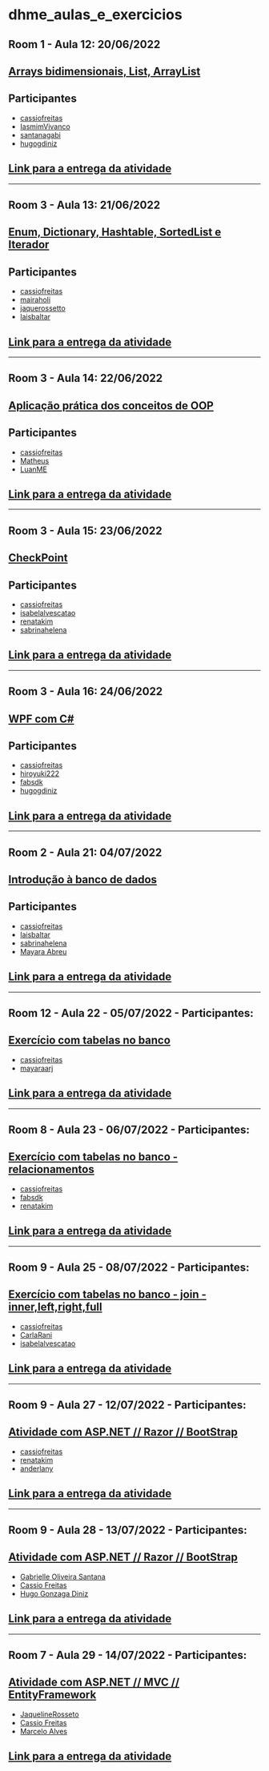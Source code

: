 # dhme_aulas_e_exercicios
## Room 1 - Aula 12: 20/06/2022
## [Arrays bidimensionais, List, ArrayList](./aula12_atividade_1)
## Participantes
- [cassiofreitas](https://github.com/cassiofreitas)
- [IasmimVivanco](https://github.com/IasmimVivanco)
- [santanagabi](https://github.com/santanagabi)
- [hugogdiniz](https://github.com/hugogdiniz)

## [Link para a entrega da atividade](https://github.com/wssantanna/mercado-eletr-nico-0522cdmencn01bred/blob/main/12/ENTREGA.md)

-------------------------------------

## Room 3 - Aula 13: 21/06/2022
## [Enum, Dictionary, Hashtable, SortedList e Iterador](./aula13_atividade_1)
## Participantes
- [cassiofreitas](https://github.com/cassiofreitas)
- [mairaholi](https://github.com/mairaholi)
- [jaquerossetto](https://github.com/jaquerossetto)
- [laisbaltar](https://github.com/laisbaltar)

## [Link para a entrega da atividade](https://github.com/wssantanna/mercado-eletr-nico-0522cdmencn01bred/edit/main/13/ENTREGA.md)

-------------------------------------

## Room 3 - Aula 14: 22/06/2022
## [Aplicação prática dos conceitos de OOP](./aula14_atividade_1)
## Participantes
- [cassiofreitas](https://github.com/cassiofreitas)
- [Matheus](https://github.com/Kaoticz)
- [LuanME ](https://github.com/LuanME)

## [Link para a entrega da atividade](https://github.com/wssantanna/mercado-eletr-nico-0522cdmencn01bred/blob/main/14/ENTREGA.md)

------------------------------

## Room 3 - Aula 15: 23/06/2022
## [CheckPoint](./Aula15Atividade1)
## Participantes
- [cassiofreitas](https://github.com/cassiofreitas)
- [isabelalvescatao](https://github.com/isabelalvescatao)
- [renatakim](https://github.com/renatakim)
- [sabrinahelena](https://github.com/sabrinahelena)

## [Link para a entrega da atividade](https://github.com/wssantanna/mercado-eletr-nico-0522cdmencn01bred/blob/main/15/ENTREGA.md)

------------------------------

## Room 3 - Aula 16: 24/06/2022
## [WPF com C#](./Aula16Atividade1)
## Participantes
- [cassiofreitas](https://github.com/cassiofreitas)
- [hiroyuki222](https://github.com/hiroyuki222)
- [fabsdk](https://github.com/fabsdk)
- [hugogdiniz](https://github.com/hugogdiniz)

## [Link para a entrega da atividade](https://github.com/wssantanna/mercado-eletr-nico-0522cdmencn01bred/blob/main/16/ENTREGA.md)

------------------------------

## Room 2 - Aula 21: 04/07/2022
## [Introdução à banco de dados](./Aula21Atividade1)
## Participantes
- [cassiofreitas](https://github.com/cassiofreitas)
- [laisbaltar](https://github.com/laisbaltar)
- [sabrinahelena](https://github.com/sabrinahelena)
- [Mayara Abreu]()

## [Link para a entrega da atividade](https://github.com/wssantanna/mercado-eletr-nico-0522cdmencn01bred/blob/main/21/ENTREGAS/GRUPO2.md)

------------------------------

## Room 12 - Aula 22 - 05/07/2022 - Participantes:
## [Exercício com tabelas no banco](./Aula22Atividade1)
 - [cassiofreitas](https://github.com/cassiofreitas/)
 - [mayaraarj](https://github.com/mayaraarj)
 
## [Link para a entrega da atividade](https://github.com/wssantanna/mercado-eletr-nico-0522cdmencn01bred/blob/main/22/ENTREGAS/GRUPO12.md)

------------------------------

## Room 8 - Aula 23 - 06/07/2022 - Participantes:
## [Exercício com tabelas no banco - relacionamentos](./Aula23Atividade1)
 - [cassiofreitas](https://github.com/cassiofreitas/)
 - [fabsdk](https://github.com/fabsdk)
 - [renatakim](https://github.com/renatakim)
 
## [Link para a entrega da atividade](https://github.com/wssantanna/mercado-eletr-nico-0522cdmencn01bred/blob/main/23/ENTREGAS/GRUPO8.md)

------------------------------

## Room 9 - Aula 25 - 08/07/2022 - Participantes:
## [Exercício com tabelas no banco - join - inner,left,right,full](./Aula25Atividade1)
 - [cassiofreitas](https://github.com/cassiofreitas/)
 - [CarlaRani]()
 - [isabelalvescatao](https://github.com/isabelalvescatao)
 
## [Link para a entrega da atividade](https://github.com/wssantanna/mercado-eletr-nico-0522cdmencn01bred/blob/main/23/ENTREGAS/GRUPO8.md)

------------------------------

## Room 9 - Aula 27 - 12/07/2022 - Participantes:
## [Atividade com ASP.NET // Razor // BootStrap](./Aula27Atividade1)
 - [cassiofreitas](https://github.com/cassiofreitas/)
 - [renatakim](https://github.com/renatakim)
 - [anderlany]()
 
## [Link para a entrega da atividade]()

------------------------------

## Room 9 - Aula 28 - 13/07/2022 - Participantes:
## [Atividade com ASP.NET // Razor // BootStrap](./Aula28)
 - [Gabrielle Oliveira Santana](https://github.com/santanagabi)
 - [Cassio Freitas](https://github.com/cassiofreitas)
 - [Hugo Gonzaga Diniz](https://github.com/Hugogdiniz)
 
## [Link para a entrega da atividade](https://github.com/wssantanna/mercado-eletr-nico-0522cdmencn01bred/blob/main/28/ENTREGAS/GRUPO9.md)

------------------------------

## Room 7 - Aula 29 - 14/07/2022 - Participantes:
## [Atividade com ASP.NET // MVC // EntityFramework](./Aula29)
 - [JaquelineRosseto](https://github.com/jaquerossetto)
 - [Cassio Freitas](https://github.com/cassiofreitas)
 - [Marcelo Alves]()
 
## [Link para a entrega da atividade]()

